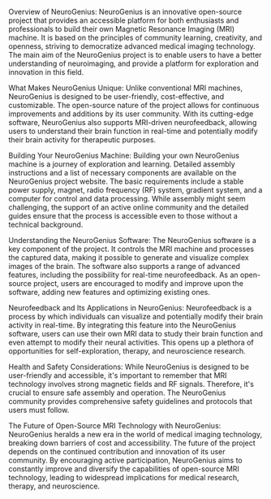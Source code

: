Overview of NeuroGenius:
NeuroGenius is an innovative open-source project that provides an accessible platform for both enthusiasts and professionals to build their own Magnetic Resonance Imaging (MRI) machine. It is based on the principles of community learning, creativity, and openness, striving to democratize advanced medical imaging technology. The main aim of the NeuroGenius project is to enable users to have a better understanding of neuroimaging, and provide a platform for exploration and innovation in this field.

What Makes NeuroGenius Unique:
Unlike conventional MRI machines, NeuroGenius is designed to be user-friendly, cost-effective, and customizable. The open-source nature of the project allows for continuous improvements and additions by its user community. With its cutting-edge software, NeuroGenius also supports MRI-driven neurofeedback, allowing users to understand their brain function in real-time and potentially modify their brain activity for therapeutic purposes.

Building Your NeuroGenius Machine:
Building your own NeuroGenius machine is a journey of exploration and learning. Detailed assembly instructions and a list of necessary components are available on the NeuroGenius project website. The basic requirements include a stable power supply, magnet, radio frequency (RF) system, gradient system, and a computer for control and data processing. While assembly might seem challenging, the support of an active online community and the detailed guides ensure that the process is accessible even to those without a technical background.

Understanding the NeuroGenius Software:
The NeuroGenius software is a key component of the project. It controls the MRI machine and processes the captured data, making it possible to generate and visualize complex images of the brain. The software also supports a range of advanced features, including the possibility for real-time neurofeedback. As an open-source project, users are encouraged to modify and improve upon the software, adding new features and optimizing existing ones.

Neurofeedback and Its Applications in NeuroGenius:
Neurofeedback is a process by which individuals can visualize and potentially modify their brain activity in real-time. By integrating this feature into the NeuroGenius software, users can use their own MRI data to study their brain function and even attempt to modify their neural activities. This opens up a plethora of opportunities for self-exploration, therapy, and neuroscience research.

Health and Safety Considerations:
While NeuroGenius is designed to be user-friendly and accessible, it's important to remember that MRI technology involves strong magnetic fields and RF signals. Therefore, it's crucial to ensure safe assembly and operation. The NeuroGenius community provides comprehensive safety guidelines and protocols that users must follow.

The Future of Open-Source MRI Technology with NeuroGenius:
NeuroGenius heralds a new era in the world of medical imaging technology, breaking down barriers of cost and accessibility. The future of the project depends on the continued contribution and innovation of its user community. By encouraging active participation, NeuroGenius aims to constantly improve and diversify the capabilities of open-source MRI technology, leading to widespread implications for medical research, therapy, and neuroscience.